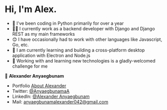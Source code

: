 # Hi, I'm Alex.

- 🐍 I've been coding in Python primarily for over a year
- 👷‍♂️ I currently work as a backend developer with Django and Django REST as my main frameworks
- 😊 I have occasionally had to work with other languages like Javascript, Go, etc.
- 🏫 I am currently learning and building a cross-platform desktop application with Electron and Node.js  
- 💪 Working with and learning new technologies is a gladly-welcomed challenge for me

👤 **Alexander Anyaegbunam**
- Portfolio [About Alexander](https://anyaegbunam-alexander.github.io/)
- Twitter: [@AnyaegbunamaA](https://twitter.com/AnyaegbunamaA)
- LinkedIn: [@Alexander Anyaegbunam](https://www.linkedin.com/in/alexander-anyaegbunam-094141154)
- Mail: anyaegbunamalexander042@gmail.com
